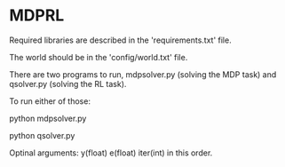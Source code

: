 # MDPRL

Required libraries are described in the 'requirements.txt' file.

The world should be in the 'config/world.txt' file.

There are two programs to run, mdpsolver.py (solving the MDP task) and qsolver.py (solving the RL task).

To run either of those:

python mdpsolver.py 

python qsolver.py

Optinal arguments: y(float) e(float) iter(int) in this order. 
